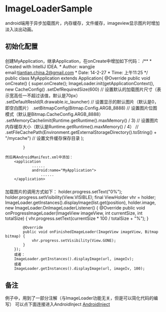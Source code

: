 ImageLoaderSample
=================

android端用于异步加载图片，内存缓存，文件缓存，imageview显示图片时增加淡入淡出动画。


初始化配置
-----------------
###
创建MyApplication，继承Application，在onCreate中增加如下代码：
        /**
         * Created with IntelliJ IDEA.
         * Author: wangjie  email:tiantian.china.2@gmail.com
         * Date: 14-2-27
         * Time: 上午11:25
         */
        public class MyApplication extends Application{
            @Override
            public void onCreate() {
                super.onCreate();
                ImageLoader.init(getApplicationContext(),
                        new CacheConfig()
                            .setDefRequiredSize(600) // 设置默认的加载图片尺寸（表示宽高任一不超过该值，默认是70px）
                            .setDefaultResId(R.drawable.ic_launcher) // 设置显示的默认图片（默认是0，即空白图片）
                            .setBitmapConfig(Bitmap.Config.ARGB_8888) // 设置图片位图模式（默认是Bitmap.CacheConfig.ARGB_8888）
                            .setMemoryCachelimit(Runtime.getRuntime().maxMemory() / 3) // 设置图片内存缓存大小（默认是Runtime.getRuntime().maxMemory() / 4）
        //                    .setFileCachePath(Environment.getExternalStorageDirectory().toString() + "/mycache") // 设置文件缓存保存目录
                );

            }

    然后再AndroidManifest.xml中添加：
        <application
                ......
                android:name="MyApplication">
                    ......
        </application>

###
加载图片的调用方式如下：
        holder.progress.setText("0%");
        holder.progress.setVisibility(View.VISIBLE);
        final ViewHolder vhr = holder;
        ImageLoader.getInstances().displayImage(list.get(position), holder.image, new ImageLoader.OnImageLoaderListener() {
            @Override
            public void onProgressImageLoader(ImageView imageView, int currentSize, int totalSize) {
                vhr.progress.setText(currentSize * 100 / totalSize + "%");
            }

            @Override
            public void onFinishedImageLoader(ImageView imageView, Bitmap bitmap) {
                vhr.progress.setVisibility(View.GONE);
            }
        });
        或者：
        ImageLoader.getInstances().displayImage(url, imageIv);
        或者
        ImageLoader.getInstances().displayImage(url, imageIv, 100);

备注
------------
例子中，用到了一部分注解（与ImageLoader功能无关，但是可以简化代码的编写）
可以点下面连接进入AndroidInject
[AndroidInject](https://github.com/wangjiegulu/androidInject)<br />





